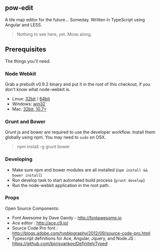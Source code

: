 pow-edit
---

A tile map editor for the future... Someday.  Written in TypeScript using Angular and LESS.

> Nothing to see here, yet.  Move along.

## Prerequisites

The things you'll need.

### Node Webkit

Grab a prebuilt v0.9.2 binary and put it in the root of this checkout, if you don't know what node-webkit is.

* Linux: [32bit](http://dl.node-webkit.org/v0.9.2/node-webkit-v0.9.2-linux-ia32.tar.gz) / [64bit](http://dl.node-webkit.org/v0.9.2/node-webkit-v0.9.2-linux-x64.tar.gz)
* Windows: [win32](http://dl.node-webkit.org/v0.9.2/node-webkit-v0.9.2-win-ia32.zip)
* Mac: [32bit, 10.7+](http://dl.node-webkit.org/v0.9.2/node-webkit-v0.9.2-osx-ia32.zip)

### Grunt and Bower

Grunt js and bower are required to use the developer workflow.  Install them globally using npm.  You may need to `sudo` on OSX.

> npm install -g grunt bower


### Developing

 - Make sure npm and bower modules are all installed (`npm install && bower install`)
 - Run develop task to start automated build process (`grunt develop`)
 - Run the node-webkit application in the root path.


### Props

Open Source Components:

 - Font Awesome by Dave Gandy - http://fontawesome.io
 - Ace editor : http://ace.c9.io/
 - Source Code Pro font : http://blogs.adobe.com/typblography/2012/09/source-code-pro.html
 - Typescript definitions for Ace, Angular, Jquery, and Node.JS : https://github.com/borisyankov/DefinitelyTyped
